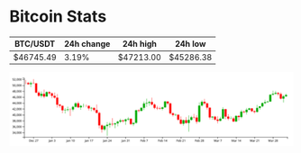 # Bitcoin Stats

BTC/USDT|24h change|24h high|24h low|
|---|---|---|---|
|$46745.49|3.19%|$47213.00|$45286.38|

<img src="./chart.svg">
